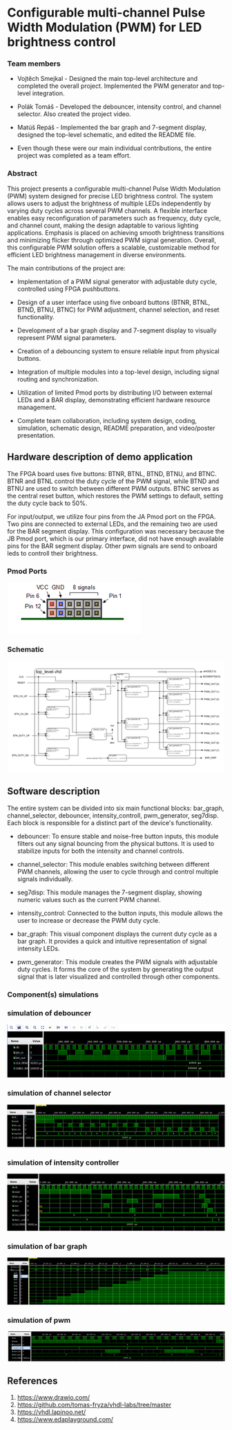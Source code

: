 # Configurable multi-channel Pulse Width Modulation (PWM) for LED brightness control

### Team members

* Vojtěch Smejkal -  Designed the main top-level architecture and completed the overall project. Implemented the PWM generator and top-level integration.
* Polák Tomáš - Developed the debouncer, intensity control, and channel selector. Also created the project video.
* Matúš Repáš - Implemented the bar graph and 7-segment display, designed the top-level schematic, and edited the README file.

* Even though these were our main individual contributions, the entire project was completed as a team effort.

### Abstract

This project presents a configurable multi-channel Pulse Width Modulation (PWM) system designed for precise LED brightness control. The system allows users to adjust the brightness of multiple LEDs independently by varying duty cycles across several PWM channels. A flexible interface enables easy reconfiguration of parameters such as frequency, duty cycle, and channel count, making the design adaptable to various lighting applications. Emphasis is placed on achieving smooth brightness transitions and minimizing flicker through optimized PWM signal generation. Overall, this configurable PWM solution offers a scalable, customizable method for efficient LED brightness management in diverse environments.

The main contributions of the project are:

* Implementation of a PWM signal generator with adjustable duty cycle, controlled using FPGA pushbuttons.

* Design of a user interface using five onboard buttons (BTNR, BTNL, BTND, BTNU, BTNC) for PWM adjustment, channel selection, and reset functionality.

* Development of a bar graph display and 7-segment display to visually represent PWM signal parameters.

* Creation of a debouncing system to ensure reliable input from physical buttons.

* Integration of multiple modules into a top-level design, including signal routing and synchronization.

* Utilization of limited Pmod ports by distributing I/O between external LEDs and a BAR display, demonstrating efficient hardware resource management.

* Complete team collaboration, including system design, coding, simulation, schematic design, README preparation, and video/poster presentation.

## Hardware description of demo application
The FPGA board uses five buttons: BTNR, BTNL, BTND, BTNU, and BTNC. BTNR and BTNL control the duty cycle of the PWM signal, while BTND and BTNU are used to switch between different PWM outputs. BTNC serves as the central reset button, which restores the PWM settings to default, setting the duty cycle back to 50%.

For input/output, we utilize four pins from the JA Pmod port on the FPGA. Two pins are connected to external LEDs, and the remaining two are used for the BAR segment display. This configuration was necessary because the JB Pmod port, which is our primary interface, did not have enough available pins for the BAR segment display. Other pwm signals are send to onboard leds to controll their brightness.

### Pmod Ports
![pmod](imgs/Pmod_pinout.png)

### Schematic
![schema](imgs/schema_toplevel.png)

## Software description

The entire system can be divided into six main functional blocks: bar_graph, channel_selector, debouncer, intensity_controll, pwm_generator, seg7disp. Each block is responsible for a distinct part of the device's functionality.

* debouncer: To ensure stable and noise-free button inputs, this module filters out any signal bouncing from the physical buttons. It is used to stabilize inputs for both the intensity and channel controls.

* channel_selector: This module enables switching between different PWM channels, allowing the user to cycle through and control multiple signals individually.

* seg7disp: This module manages the 7-segment display, showing numeric values such as the current PWM channel.

* intensity_control: Connected to the button inputs, this module allows the user to increase or decrease the PWM duty cycle.

* bar_graph: This visual component displays the current duty cycle as a bar graph. It provides a quick and intuitive representation of signal intensity LEDs.

* pwm_generator: This module creates the PWM signals with adjustable duty cycles. It forms the core of the system by generating the output signal that is later visualized and controlled through other components.




### Component(s) simulations

### simulation of debouncer
![simulation of debouncer](imgs/sim_debouncer.png)

### simulation of channel selector
![simulation of channel selector](imgs/sim_channel_selector.png)


### simulation of intensity controller
![simulation of intensity controller](imgs/sim_intensity_controller.png)

### simulation of bar graph
![simulation of bar graph](imgs/sim_bargraph.png)


### simulation of pwm
![simulation of pwm](imgs/sim_pwm.png)

## References

1. https://www.drawio.com/
2. https://github.com/tomas-fryza/vhdl-labs/tree/master
3. https://vhdl.lapinoo.net/
4. https://www.edaplayground.com/
